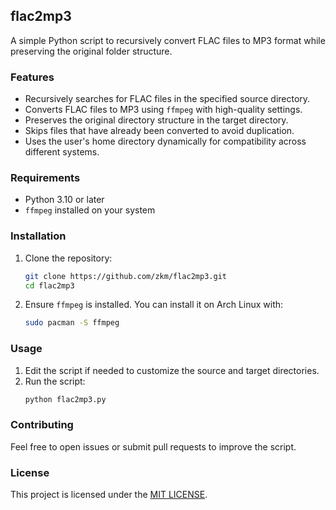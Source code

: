 ## flac2mp3

A simple Python script to recursively convert FLAC files to MP3 format while preserving the original folder structure.

### Features
- Recursively searches for FLAC files in the specified source directory.
- Converts FLAC files to MP3 using `ffmpeg` with high-quality settings.
- Preserves the original directory structure in the target directory.
- Skips files that have already been converted to avoid duplication.
- Uses the user's home directory dynamically for compatibility across different systems.

### Requirements
- Python 3.10 or later
- `ffmpeg` installed on your system

### Installation
1. Clone the repository:
   ```sh
   git clone https://github.com/zkm/flac2mp3.git
   cd flac2mp3
   ```

2. Ensure `ffmpeg` is installed. You can install it on Arch Linux with:
   ```sh
   sudo pacman -S ffmpeg
   ```

### Usage
1. Edit the script if needed to customize the source and target directories.
2. Run the script:
   ```sh
   python flac2mp3.py
   ```

### Contributing
Feel free to open issues or submit pull requests to improve the script.

### License
This project is licensed under the [MIT LICENSE](LICENSE).
